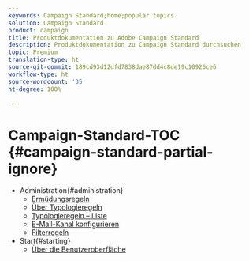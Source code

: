 ```yaml
---
keywords: Campaign Standard;home;popular topics
solution: Campaign Standard
product: campaign
title: Produktdokumentation zu Adobe Campaign Standard
description: Produktdokumentation zu Campaign Standard durchsuchen
topic: Premium
translation-type: ht
source-git-commit: 189cd93d12dfd7838dae87dd4c8de19c10926ce6
workflow-type: ht
source-wordcount: '35'
ht-degree: 100%

---
```



# Campaign-Standard-TOC {#campaign-standard-partial-ignore}

+ Administration{#administration}
   + [Ermüdungsregeln](sending/using/fatigue-rules.md)
   + [Über Typologieregeln](sending/using/about-typology-rules.md)
   + [Typologieregeln – Liste](sending/using/about-typology-rules.md#typology-rules)
   + [E-Mail-Kanal konfigurieren](administration/using/configuring-email-channel.md)
   + [Filterregeln](sending/using/filtering-rules.md)
+ Start{#starting}
   + [Über die Benutzeroberfläche](start/using/about-the-interface.md)
